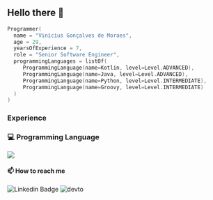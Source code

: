 ## Hello there 👋

```kotlin
Programmer(
  name = "Vinícius Gonçalves de Moraes",
  age = 29,
  yearsOfExperience = 7,
  role = "Senior Software Engineer",
  programmingLanguages = listOf(
     ProgrammingLanguage(name=Kotlin, level=Level.ADVANCED),
     ProgrammingLanguage(name=Java, level=Level.ADVANCED),
     ProgrammingLanguage(name=Python, level=Level.INTERMEDIATE),
     ProgrammingLanguage(name=Groovy, level=Level.INTERMEDIATE)
  )
)
```
### Experience 


### 💻 Programming Language

<img src = "https://github-readme-stats.vercel.app/api/top-langs/?username=vinigmoraes&layout=compact">
 
#### 📫 How to reach me
  ![Linkedin Badge](https://img.shields.io/badge/LinkedIn-0077B5?style=for-the-badge&logo=linkedin&logoColor=white&link=https://www.linkedin.com/in/vin%C3%ADcius-moraes-401952b1/)
  ![devto](https://img.shields.io/badge/dev.to-0A0A0A?style=for-the-badge&logo=dev.to&logoColor=white&link=https://dev.to/vinigmoraes)
